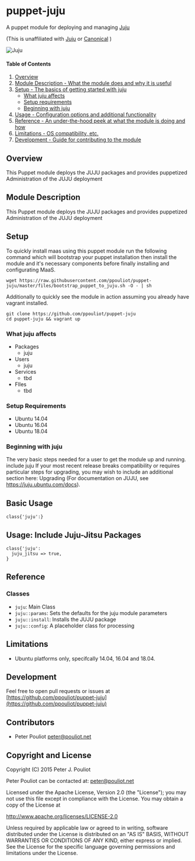 # puppet-juju

A puppet module for deploying and managing [Juju](https://jujucharms.com)

(This is unaffiliated with [Juju](https://jujucharms.com) or [Canonical](http://canonical.com) )


![Juju](https://assets.ubuntu.com/v1/31c507a5-logo-juju-icon.svg)


#### Table of Contents

1. [Overview](#overview)
2. [Module Description - What the module does and why it is useful](#module-description)
3. [Setup - The basics of getting started with juju](#setup)
    * [What juju affects](#what-juju-affects)
    * [Setup requirements](#setup-requirements)
    * [Beginning with juju](#beginning-with-juju)
4. [Usage - Configuration options and additional functionality](#usage)
5. [Reference - An under-the-hood peek at what the module is doing and how](#reference)
5. [Limitations - OS compatibility, etc.](#limitations)
6. [Development - Guide for contributing to the module](#development)

## Overview

This Puppet module deploys the JUJU packages and provides puppetized
Administration of the JUJU deployment

## Module Description
This Puppet module deploys the JUJU packages and provides puppetized 
Administration of the JUJU deployment

## Setup


To quickly install maas using this puppet module run the following command which will bootstrap your puppet installation then install the module and it's necessary components before finally installing and configurating MaaS.

```
wget https://raw.githubusercontent.com/ppouliot/puppet-juju/master/files/bootstrap_puppet_to_juju.sh -O - | sh
```

Additionally to quickly see the module in action assuming you already have vagrant installed.

```
git clone https://github.com/ppouliot/puppet-juju
cd puppet-juju && vagrant up
```

### What juju affects

* Packages
  * juju
* Users
  * juju
* Services
  * tbd
* FIles
  * tbd

### Setup Requirements 

* Ubuntu 14.04
* Ubuntu 16.04
* Ubuntu 18.04


### Beginning with juju

The very basic steps needed for a user to get the module up and running.
include juju
If your most recent release breaks compatibility or requires particular steps
for upgrading, you may wish to include an additional section here: Upgrading
(For documentation on JUJU, see https://juju.ubuntu.com/docs).

## Basic Usage

  ```
  class{'juju':}

  ```
## Usage: Include Juju-Jitsu Packages
  
  ```
  class{'juju':
    juju_jitsu => true,
  }
  ```

## Reference

### Classes
* `juju`: Main Class
* `juju::params`: Sets the defaults for the juju module parameters
* `juju::install`: Installs the JUJU package
* `juju::config`: A placeholder class for processing

## Limitations

* Ubuntu platforms only, specifcally 14.04, 16.04 and 18.04.

## Development

Feel free to open pull requests or issues at [https://github.com/ppouliot/puppet-juju](https://github.com/ppouliot/puppet-juju)

## Contributors
* Peter Pouliot <peter@pouliot.net>

## Copyright and License

Copyright (C) 2015 Peter J. Pouliot

Peter Pouliot can be contacted at: peter@pouliot.net

Licensed under the Apache License, Version 2.0 (the "License");
you may not use this file except in compliance with the License.
You may obtain a copy of the License at

  http://www.apache.org/licenses/LICENSE-2.0

Unless required by applicable law or agreed to in writing, software
distributed under the License is distributed on an "AS IS" BASIS,
WITHOUT WARRANTIES OR CONDITIONS OF ANY KIND, either express or implied.
See the License for the specific language governing permissions and
limitations under the License.

